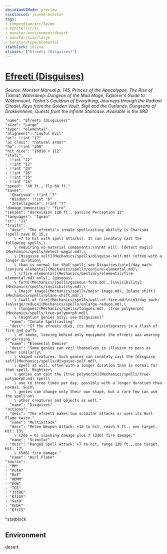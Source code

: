 ```yaml
---
obsidianUIMode: preview
cssclasses: json5e-monster
tags:
- compendium/src/5e/mm
- monster/cr/11
- monster/environment/desert
- monster/size/large
- monster/type/elemental
statblock: inline
aliases: ["Efreeti (Disguises)"]
---
```

# [Efreeti (Disguises)](Mechanics\bestiary\elemental/efreeti-disguises.md)
*Source: Monster Manual p. 145, Princes of the Apocalypse, The Rise of Tiamat, Waterdeep: Dungeon of the Mad Mage, Explorer's Guide to Wildemount, Tasha's Cauldron of Everything, Journeys through the Radiant Citadel, Keys from the Golden Vault, Sigil and the Outlands, Dungeons of Drakkenheim, Quests from the Infinite Staircase. Available in the <span title='Systems Reference Document (5.1)'>SRD</span>*  

```statblock
"name": "Efreeti (Disguises)"
"size": "Large"
"type": "elemental"
"alignment": "Lawful Evil"
"ac": !!int "17"
"ac_class": "natural armor"
"hp": !!int "200"
"hit_dice": "16d10 + 112"
"stats":
- !!int "22"
- !!int "12"
- !!int "24"
- !!int "16"
- !!int "15"
- !!int "16"
"speed": "40 ft., fly 60 ft."
"saves":
  "Charisma": !!int "7"
  "Wisdom": !!int "6"
  "Intelligence": !!int "7"
"damage_immunities": "fire"
"senses": "darkvision 120 ft., passive Perception 12"
"languages": "Ignan"
"cr": "11"
"traits":
- "desc": "The efreeti's innate spellcasting ability is Charisma (spell save DC 15,\
    \ +7 to hit with spell attacks). It can innately cast the following spells,\
    \ requiring no material components:\n\nAt will: [detect magic](Mechanics/spells/detect-magic.md),\
    \ [disguise self](Mechanics/spells/disguise-self.md) (often with a longer duration\
    \ than is normal for that spell; see Disguises)\n\n1/day each: [conjure elemental](Mechanics/spells/conjure-elemental.md)\
    \ ([fire elemental](Mechanics/bestiary/elemental/fire-elemental.md) only), [gaseous\
    \ form](Mechanics/spells/gaseous-form.md), [invisibility](Mechanics/spells/invisibility.md),\
    \ [major image](Mechanics/spells/major-image.md), [plane shift](Mechanics/spells/plane-shift.md),\
    \ [wall of fire](Mechanics/spells/wall-of-fire.md)\n\n3/day each: [enlarge/reduce](Mechanics/spells/enlarge-reduce.md),\
    \ [tongues](Mechanics/spells/tongues.md), [true polymorph](Mechanics/spells/true-polymorph.md)\
    \ (mightier genies only; see Disguises)"
  "name": "Innate Spellcasting"
- "desc": "If the efreeti dies, its body disintegrates in a flash of fire and puff\
    \ of smoke, leaving behind only equipment the efreeti was wearing or carrying."
  "name": "Elemental Demise"
- "desc": "Some genies can veil themselves in illusion to pass as other similarly\
    \ shaped creatures. Such genies can innately cast the [disguise self](Mechanics/spells/disguise-self.md)\
    \ spell at will, often with a longer duration than is normal for that spell. Mightier\
    \ genies can cast the [true polymorph](Mechanics/spells/true-polymorph.md) spell\
    \ one to three times per day, possibly with a longer duration than normal. Such\
    \ genies can change only their own shape, but a rare few can use the spell on\
    \ other creatures and objects as well."
  "name": "Disguises"
"actions":
- "desc": "The efreeti makes two scimitar attacks or uses its Hurl Flame twice."
  "name": "Multiattack"
- "desc": "Melee Weapon Attack: +10 to hit, reach 5 ft., one target. Hit: 13\
    \ (2d6 + 6) slashing damage plus 7 (2d6) fire damage."
  "name": "Scimitar"
- "desc": "Ranged Spell Attack: +7 to hit, range 120 ft., one target. Hit: 17\
    \ (5d6) fire damage."
  "name": "Hurl Flame"
"source":
- "MM"
- "PotA"
- "RoT"
- "WDMM"
- "EGW"
- "TCE"
- "JttRC"
- "KftGV"
- "SatO"
- "DoDk"
- "QftIS"
```
^statblock

## Environment

desert
